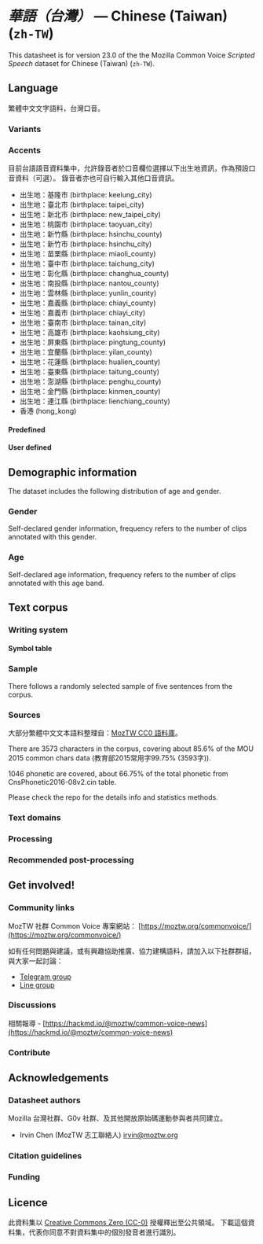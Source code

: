 # *華語（台灣）* &mdash; Chinese (Taiwan) (`zh-TW`)

This datasheet is for version 23.0 of the the Mozilla Common Voice *Scripted Speech* dataset 
for Chinese (Taiwan) (`zh-TW`).

## Language

<!-- {{LANGUAGE_DESCRIPTION}} -->
<!-- Provide a brief (1-2 paragraph) description of your language -->

繁體中文文字語料，台灣口音。

### Variants 

<!-- {{VARIANT_DESCRIPTION}} -->
<!-- Describe the variants (MCV variants) of your language -->

### Accents

<!-- {{ACCENT_DESCRIPTION}} -->

目前台語語音資料集中，允許錄音者於口音欄位選擇以下出生地資訊，作為預設口音資料（可選）。
錄音者亦也可自行輸入其他口音資訊。

- 出生地：基隆市 (birthplace: keelung_city)
- 出生地：臺北市 (birthplace: taipei_city)
- 出生地：新北市 (birthplace: new_taipei_city)
- 出生地：桃園市 (birthplace: taoyuan_city)
- 出生地：新竹縣 (birthplace: hsinchu_county)
- 出生地：新竹市 (birthplace: hsinchu_city)
- 出生地：苗栗縣 (birthplace: miaoli_county)
- 出生地：臺中市 (birthplace: taichung_city)
- 出生地：彰化縣 (birthplace: changhua_county)
- 出生地：南投縣 (birthplace: nantou_county)
- 出生地：雲林縣 (birthplace: yunlin_county)
- 出生地：嘉義縣 (birthplace: chiayi_county)
- 出生地：嘉義市 (birthplace: chiayi_city)
- 出生地：臺南市 (birthplace: tainan_city)
- 出生地：高雄市 (birthplace: kaohsiung_city)
- 出生地：屏東縣 (birthplace: pingtung_county)
- 出生地：宜蘭縣 (birthplace: yilan_county)
- 出生地：花蓮縣 (birthplace: hualien_county)
- 出生地：臺東縣 (birthplace: taitung_county)
- 出生地：澎湖縣 (birthplace: penghu_county)
- 出生地：金門縣 (birthplace: kinmen_county)
- 出生地：連江縣 (birthplace: lienchiang_county)
- 香港 (hong_kong)

#### Predefined

<!-- {{PREDEFINED_ACCENT_DESCRIPTION}} -->

<!-- {{PREDEFINED_ACCENT_TABLE}} -->

#### User defined

<!-- {{USER_DEFINED_ACCENT_DESCRPIPTION}} -->

<!-- {{USER_DEFINED_ACCENT_TABLE}} -->

## Demographic information
<!-- You can get a lot of the information in this section from https://analyzer.cv-toolbox.web.tr/browse -->
The dataset includes the following distribution of age and gender.

### Gender

Self-declared gender information, frequency refers to the number of clips annotated with this gender.

<!-- {{GENDER_TABLE}} -->
<!-- 
| Gender | Frequency |
|--------|-----------|
| male, masculine | ? |
| undeclared | ? |
| female, feminine | ? |
-->
### Age

Self-declared age information, frequency refers to the number of clips annotated with this age band.

<!-- {{AGE_TABLE}} -->
<!-- 
| Age band | Frequency |
|----------|-----------|
| teens | ? |
| twenties | ? |
| thirties | ? |
| fourties | ? |
| fifties | ? |
   ...if other age ranges are present in your data, add rows...
-->

## Text corpus

<!-- {{TEXT_CORPUS_DESCRIPTION}} -->
<!-- An overview of the text corpus, with information such as average length (in characters and words) of validated sentences. -->

### Writing system

<!-- {{WRITING_SYSTEM_DESCRIPTION}} -->
<!-- A description of the writing system (or writing systems) used in the text corpus -->

#### Symbol table

<!-- {{ALPHABET_TABLE}} -->
<!-- If the writing system is alphabetic, you can include the valid alphabet here -->

### Sample

There follows a randomly selected sample of five sentences from the corpus.

<!-- {{SENTENCES_SAMPLE}} -->

### Sources

<!-- {{SOURCES_LIST}} -->
<!-- A list of sentence sources, can be curated to the top-N -->

大部分繁體中文文本語料整理自：[MozTW CC0 語料庫](https://github.com/moztw/cc0-sentences)。

There are 3573 characters in the corpus, covering about 85.6% of the MOU 2015 common chars data (教育部2015常用字99.75% (3593字)).

1046 phonetic are covered, about 66.75% of the total phonetic from CnsPhonetic2016-08v2.cin table.

Please check the repo for the details info and statistics methods.

### Text domains

<!-- {{TEXT_DOMAIN_DESCRIPTION}} -->
<!-- What text domains are represented in the corpus? -->

### Processing

<!-- {{PROCESSING_DESCRIPTION}} -->
<!-- How has the text data been processed -->

### Recommended post-processing

<!-- {{RECOMMENDED_POSTPROCESSING_DESCRIPTION}} -->
<!-- What should people do before they use the data, for example Unicode normalisation -->

## Get involved!

### Community links

<!-- {{COMMUNITY_LINKS_LIST}} -->
<!-- Links to community chats / fora -->

MozTW 社群 Common Voice 專案網站： [https://moztw.org/commonvoice/](https://moztw.org/commonvoice/)

如有任何問題與建議，或有興趣協助推廣、協力建構語料，請加入以下社群群組，與大家一起討論：

- [Telegram group](https://t.me/+gvmHEcAtd-IwNzFl)
- [Line group](https://line.me/ti/g/_PLyjCSe_8)

### Discussions

<!-- {{DISCUSSION_LINKS_LIST}} -->
<!-- Any links to discussions, for example on Discourse or other fora or blogs can be included here -->

相關報導 - [https://hackmd.io/@moztw/common-voice-news](https://hackmd.io/@moztw/common-voice-news)

### Contribute

<!-- {{CONTRIBUTE_LINKS_LIST}} -->
<!-- Here you can include links for how to contribute to the dataset -->

## Acknowledgements

### Datasheet authors

<!-- {{DATASHEET_AUTHORS_LIST}} -->
<!-- A list in the format of: Your Name <email@email.com> -->

Mozilla 台灣社群、G0v 社群、及其他開放原始碼運動參與者共同建立。  

- Irvin Chen (MozTW 志工聯絡人) <irvin@moztw.org>

### Citation guidelines

<!-- {{CITATION_DESCRIPTION}} -->
<!-- If you published a paper and would like people to cite it, you can include the BiBTeX here -->

### Funding

<!-- {{FUNDING_DESCRIPTION}} -->
<!-- If you received any funding, you can include the acknowledgement here -->

## Licence

此資料集以 [Creative Commons Zero (CC-0)](https://creativecommons.org/public-domain/cc0/) 授權釋出至公共領域。
下載這個資料集，代表你同意不對資料集中的個別發音者進行識別。
